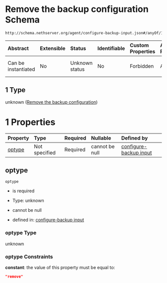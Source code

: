 # Remove the backup configuration Schema

```txt
http://schema.nethserver.org/agent/configure-backup-input.json#/anyOf/1
```



| Abstract            | Extensible | Status         | Identifiable | Custom Properties | Additional Properties | Access Restrictions | Defined In                                                                                |
| :------------------ | :--------- | :------------- | :----------- | :---------------- | :-------------------- | :------------------ | :---------------------------------------------------------------------------------------- |
| Can be instantiated | No         | Unknown status | No           | Forbidden         | Allowed               | none                | [configure-backup-input.json\*](agent/configure-backup-input.json "open original schema") |

## 1 Type

unknown ([Remove the backup configuration](configure-backup-input-anyof-remove-the-backup-configuration.md))

# 1 Properties

| Property          | Type          | Required | Nullable       | Defined by                                                                                                                                                                                              |
| :---------------- | :------------ | :------- | :------------- | :------------------------------------------------------------------------------------------------------------------------------------------------------------------------------------------------------ |
| [optype](#optype) | Not specified | Required | cannot be null | [configure-backup input](configure-backup-input-anyof-remove-the-backup-configuration-properties-optype.md "http://schema.nethserver.org/agent/configure-backup-input.json#/anyOf/1/properties/optype") |

## optype



`optype`

*   is required

*   Type: unknown

*   cannot be null

*   defined in: [configure-backup input](configure-backup-input-anyof-remove-the-backup-configuration-properties-optype.md "http://schema.nethserver.org/agent/configure-backup-input.json#/anyOf/1/properties/optype")

### optype Type

unknown

### optype Constraints

**constant**: the value of this property must be equal to:

```json
"remove"
```
